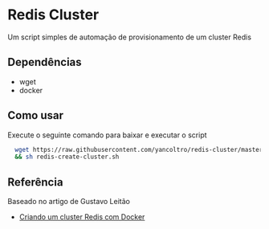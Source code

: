 
# Redis Cluster

Um script simples de automação de provisionamento de um cluster Redis




## Dependências

- wget
- docker


## Como usar

Execute o seguinte comando para baixar e executar o script

```bash
  wget https://raw.githubusercontent.com/yancoltro/redis-cluster/master/redis-create-cluster.sh 
  && sh redis-create-cluster.sh 
```
    
## Referência

Baseado no artigo de Gustavo Leitão

 - [Criando um cluster Redis com Docker](https://gustavo-leitao.medium.com/criando-um-cluster-com-redis-com-docker-9e2a1bc78d84)